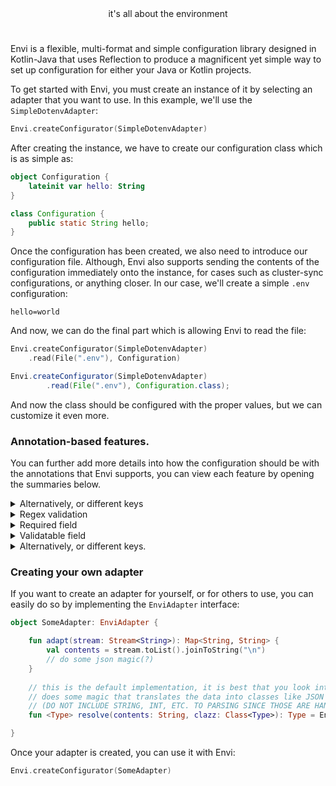 <div align="center">it's all about the environment</div>

#

Envi is a flexible, multi-format and simple configuration library designed in Kotlin-Java that uses Reflection to produce a magnificent yet 
simple way to set up configuration for either your Java or Kotlin projects.

To get started with Envi, you must create an instance of it by selecting an adapter that you want to use. In this example, we'll use the `SimpleDotenvAdapter`:
```kotlin
Envi.createConfigurator(SimpleDotenvAdapter)
```

After creating the instance, we have to create our configuration class which is as simple as:
```kotlin
object Configuration {
    lateinit var hello: String
}
```
```java
class Configuration {
    public static String hello;
}
```

Once the configuration has been created, we also need to introduce our configuration file. Although, Envi also supports sending the contents of the configuration 
immediately onto the instance, for cases such as cluster-sync configurations, or anything closer. In our case, we'll create a simple `.env` configuration:
```dotenv
hello=world
```

And now, we can do the final part which is allowing Envi to read the file:
```kotlin
Envi.createConfigurator(SimpleDotenvAdapter)
    .read(File(".env"), Configuration)
```
```java
Envi.createConfigurator(SimpleDotenvAdapter)
        .read(File(".env"), Configuration.class);
```

And now the class should be configured with the proper values, but we can customize it even more. 

### Annotation-based features.
You can further add more details into how the configuration should be with the annotations that Envi supports, you can view 
each feature by opening the summaries below.

<details>
    <summary>Alternatively, or different keys</summary>
```kotlin
    object Configuration {
        @Alternatively(name = "hello")
        lateinit var world: String
    }
```
```dotenv
    hello=world
```
</details>
<details>
    <summary>Regex validation</summary>

```kotlin
    object Configuration {
        @Regex(pattern = "world")
        lateinit var hello: String
    }
```
```dotenv
    hello=world
```

</details>
<details>
    <summary>Required field</summary>

```kotlin
    object Configuration {
        // throws an exception in this example
        @Required
        lateinit var world: String
    }
```
```dotenv
    hello=
```

</details>
<details>
    <summary>Validatable field</summary>

```kotlin
    object Configuration {
        @Validatable(with = "envi.world")
        lateinit var world: String
    }

    fun main {
        Envi.validators["envi.world"] = EnviValidator { contents -> contents.equals("world") }
    }
```
```dotenv
    hello=world
```

</details>
<details>
    <summary>Alternatively, or different keys.</summary>

```kotlin
    object Configuration {
        // should have no value.
        @Skip
        lateinit var world: String
    }
```
```dotenv
    hello=world
```

</details>

### Creating your own adapter

If you want to create an adapter for yourself, or for others to use, you can easily do so by implementing the `EnviAdapter` interface:
```kotlin
object SomeAdapter: EnviAdapter {

    fun adapt(stream: Stream<String>): Map<String, String> {
        val contents = stream.toList().joinToString("\n")
        // do some json magic(?)
    }
    
    // this is the default implementation, it is best that you look into it though especially if your adapter 
    // does some magic that translates the data into classes like JSON does.
    // (DO NOT INCLUDE STRING, INT, ETC. TO PARSING SINCE THOSE ARE HANDLED BY THE REFLECTION ENGINE)
    fun <Type> resolve(contents: String, clazz: Class<Type>): Type = EnviBiasedConverter.adapt(contents, clazz)

}
```

Once your adapter is created, you can use it with Envi:
```kotlin
Envi.createConfigurator(SomeAdapter)
```